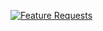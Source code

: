 [![Feature Requests](http://feathub.com/oliversscripts/trova?format=svg)](http://feathub.com/oliversscripts/trova)